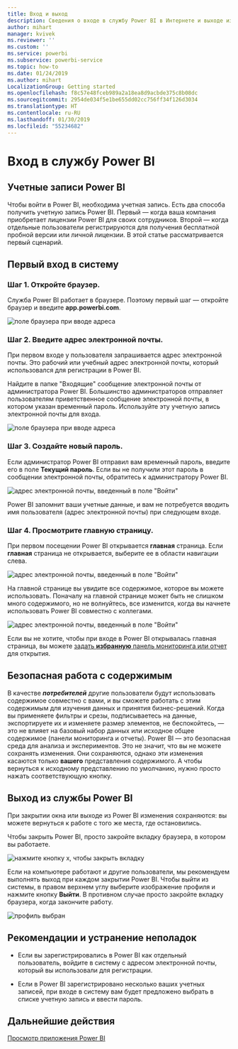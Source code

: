 ```yaml
---
title: Вход и выход
description: Сведения о входе в службу Power BI в Интернете и выходе из нее.
author: mihart
manager: kvivek
ms.reviewer: ''
ms.custom: ''
ms.service: powerbi
ms.subservice: powerbi-service
ms.topic: how-to
ms.date: 01/24/2019
ms.author: mihart
LocalizationGroup: Getting started
ms.openlocfilehash: f8c57e48fceb989a2a18ea8d9acbde375c8b08dc
ms.sourcegitcommit: 2954de034f5e1be655dd02cc756ff34f126d3034
ms.translationtype: HT
ms.contentlocale: ru-RU
ms.lasthandoff: 01/30/2019
ms.locfileid: "55234682"
---
```

# <a name="sign-in-to-power-bi-service"></a>Вход в службу Power BI

## <a name="power-bi-accounts"></a>Учетные записи Power BI
Чтобы войти в Power BI, необходима учетная запись. Есть два способа получить учетную запись Power BI. Первый — когда ваша компания приобретает лицензии Power BI для своих сотрудников. Второй — когда отдельные пользователи регистрируются для получения бесплатной пробной версии или личной лицензии. В этой статье рассматривается первый сценарий.

## <a name="sign-in-for-the-first-time"></a>Первый вход в систему

### <a name="step-one-open-a-browser"></a>Шаг 1. Откройте браузер.
Служба Power BI работает в браузере.  Поэтому первый шаг — откройте браузер и введите **app.powerbi.com**.

![поле браузера при вводе адреса](media/end-user-sign-in/power-bi-sign-in.png)

### <a name="step-two-type-your-email-address"></a>Шаг 2. Введите адрес электронной почты.
При первом входе у пользователя запрашивается адрес электронной почты.  Это рабочий или учебный адрес электронной почты, который использовался для регистрации в Power BI.  

Найдите в папке "Входящие" сообщение электронной почты от администратора Power BI. Большинство администраторов отправляет пользователям приветственное сообщение электронной почты, в котором указан временный пароль. Используйте эту учетную запись электронной почты для входа. 

![поле браузера при вводе адреса](media/end-user-sign-in/power-bi-email2.png)


 
### <a name="step-three-create-a-new-password"></a>Шаг 3. Создайте новый пароль.
Если администратор Power BI отправил вам временный пароль, введите его в поле **Текущий пароль**. Если вы не получили этот пароль в сообщении электронной почты, обратитесь к администратору Power BI.

![адрес электронной почты, введенный в поле "Войти"](media/end-user-sign-in/power-bi-login2.png)

Power BI запомнит ваши учетные данные, и вам не потребуется вводить имя пользователя (адрес электронной почты) при следующем входе. 

### <a name="step-four-review-your-home-page"></a>Шаг 4. Просмотрите главную страницу.
При первом посещении Power BI открывается **главная** страница. Если **главная** страница не открывается, выберите ее в области навигации слева. 

![адрес электронной почты, введенный в поле "Войти"](media/end-user-sign-in/power-bi-home-select.png)

На главной странице вы увидите все содержимое, которое вы можете использовать. Поначалу на главной странице может быть не слишком много содержимого, но не волнуйтесь, все изменится, когда вы начнете использовать Power BI совместно с коллегами. 

![адрес электронной почты, введенный в поле "Войти"](media/end-user-sign-in/power-bi-home2.png)

Если вы не хотите, чтобы при входе в Power BI открывалась главная страница, вы можете [задать **избранную** панель мониторинга или отчет](end-user-featured.md) для открытия. 

## <a name="safely-interact-with-content"></a>Безопасная работа с содержимым
В качестве ***потребителей*** другие пользователи будут использовать содержимое совместно с вами, и вы сможете работать с этим содержимым для изучения данных и принятия бизнес-решений.  Когда вы применяете фильтры и срезы, подписываетесь на данные, экспортируете их и изменяете размер элементов, не беспокойтесь, — это не влияет на базовый набор данных или исходное общее содержимое (панели мониторинга и отчеты). Power BI — это безопасная среда для анализа и экспериментов. Это не значит, что вы не можете сохранять изменения. Они сохраняются, однако эти изменения касаются только **вашего** представления содержимого. А чтобы вернуться к исходному представлению по умолчанию, нужно просто нажать соответствующую кнопку.

## <a name="sign-out-of-power-bi-service"></a>Выход из службы Power BI
При закрытии окна или выходе из Power BI изменения сохраняются: вы можете вернуться к работе с того же места, где остановились.

Чтобы закрыть Power BI, просто закройте вкладку браузера, в котором вы работаете. 

![нажмите кнопку x, чтобы закрыть вкладку](media/end-user-sign-in/power-bi-close.png) 

Если на компьютере работают и другие пользователи, мы рекомендуем выполнять выход при каждом закрытии Power BI.  Чтобы выйти из системы, в правом верхнем углу выберите изображение профиля и нажмите кнопку **Выйти**. В противном случае просто закройте вкладку браузера, когда закончите работу.

![профиль выбран](media/end-user-sign-in/power-bi-sign-out.png) 

## <a name="troubleshooting-and-considerations"></a>Рекомендации и устранение неполадок
- Если вы зарегистрировались в Power BI как отдельный пользователь, войдите в систему с адресом электронной почты, который вы использовали для регистрации.

- Если в Power BI зарегистрировано несколько ваших учетных записей, при входе в систему вам будет предложено выбрать в списке учетную запись и ввести пароль. 

## <a name="next-steps"></a>Дальнейшие действия
[Просмотр приложения Power BI](end-user-app-view.md)
